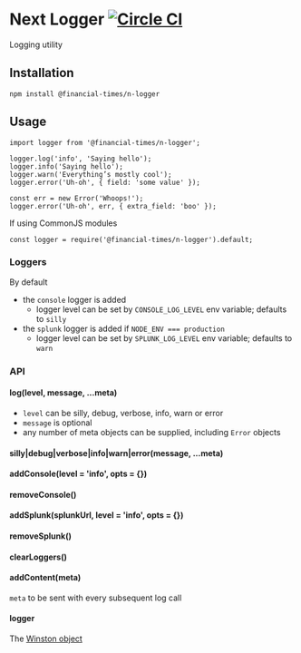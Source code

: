 # Next Logger [![Circle CI](https://circleci.com/gh/Financial-Times/n-logger.svg?style=svg)](https://circleci.com/gh/Financial-Times/n-logger)

Logging utility

## Installation

    npm install @financial-times/n-logger


## Usage

    import logger from '@financial-times/n-logger';

    logger.log('info', 'Saying hello');
    logger.info('Saying hello');
    logger.warn('Everything’s mostly cool');
    logger.error('Uh-oh', { field: 'some value' });

    const err = new Error('Whoops!');
    logger.error('Uh-oh', err, { extra_field: 'boo' });

If using CommonJS modules

    const logger = require('@financial-times/n-logger').default;

### Loggers

By default

  * the `console` logger is added
    * logger level can be set by `CONSOLE_LOG_LEVEL` env variable; defaults to `silly`
  * the `splunk` logger is added if `NODE_ENV === production`
    * logger level can be set by `SPLUNK_LOG_LEVEL` env variable; defaults to `warn`

### API

#### log(level, message, ...meta)

 * `level` can be silly, debug, verbose, info, warn or error
 * `message` is optional
 * any number of meta objects can be supplied, including `Error` objects

#### silly|debug|verbose|info|warn|error(message, ...meta)

#### addConsole(level = 'info', opts = {})

#### removeConsole()

#### addSplunk(splunkUrl, level = 'info', opts = {})

#### removeSplunk()

#### clearLoggers()

#### addContent(meta)
`meta` to be sent with every subsequent log call

#### logger

The [Winston object](https://github.com/winstonjs/winston)
